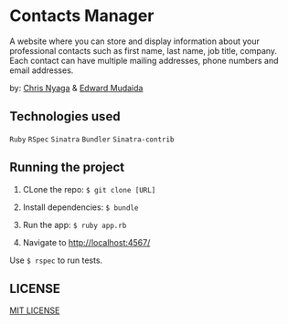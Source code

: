 # Contacts Manager

A website where you can store and display information about your professional contacts such as first name, last name, job title, company. Each contact can have multiple mailing addresses, phone numbers and email addresses. 

by: [Chris Nyaga](http://bigzoo.me/) & [Edward Mudaida](https://edwardmudaida.github.io/)

## Technologies used

`Ruby` `RSpec` `Sinatra` `Bundler` `Sinatra-contrib`

## Running the project

1. CLone the repo: `$ git clone [URL]`

2. Install dependencies: `$ bundle`

3. Run the app: `$ ruby app.rb`

4. Navigate to [http://localhost:4567/](http://localhost:4567/)

Use `$ rspec` to run tests. 

## LICENSE

[MIT LICENSE](https://github.com/bigzoo/contacts_manager_ruby/blob/master/LICENSE)